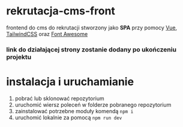 # rekrutacja-cms-front

frontend do cms do rekrutacji stworzony jako **SPA** przy pomocy [Vue](https://vuejs.org/), [TailwindCSS](https://tailwindcss.com/) oraz [Font Awesome](https://fontawesome.com/)

### link do działającej strony zostanie dodany po ukończeniu projektu

# instalacja i uruchamianie

1. pobrać lub sklonować repozytorium
2. uruchomić wiersz poleceń w folderze pobranego repozytorium
2. zainstalować potrzebne moduły komendą `npm i`
3. uruchomić lokalnie za pomocą `npm run dev`
